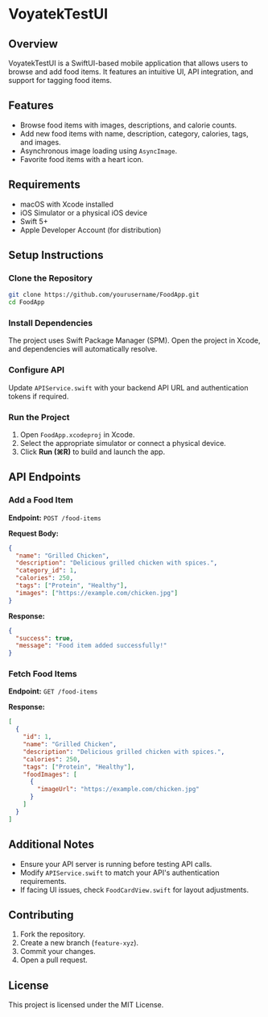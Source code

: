 # VoyatekTestUI

## Overview
VoyatekTestUI is a SwiftUI-based mobile application that allows users to browse and add food items. It features an intuitive UI, API integration, and support for tagging food items.

## Features
- Browse food items with images, descriptions, and calorie counts.
- Add new food items with name, description, category, calories, tags, and images.
- Asynchronous image loading using `AsyncImage`.
- Favorite food items with a heart icon.

## Requirements
- macOS with Xcode installed
- iOS Simulator or a physical iOS device
- Swift 5+
- Apple Developer Account (for distribution)

## Setup Instructions

### Clone the Repository
```sh
git clone https://github.com/yourusername/FoodApp.git
cd FoodApp
```

### Install Dependencies
The project uses Swift Package Manager (SPM). Open the project in Xcode, and dependencies will automatically resolve.

### Configure API
Update `APIService.swift` with your backend API URL and authentication tokens if required.

### Run the Project
1. Open `FoodApp.xcodeproj` in Xcode.
2. Select the appropriate simulator or connect a physical device.
3. Click **Run (⌘R)** to build and launch the app.

## API Endpoints
### Add a Food Item
**Endpoint:** `POST /food-items`

**Request Body:**
```json
{
  "name": "Grilled Chicken",
  "description": "Delicious grilled chicken with spices.",
  "category_id": 1,
  "calories": 250,
  "tags": ["Protein", "Healthy"],
  "images": ["https://example.com/chicken.jpg"]
}
```

**Response:**
```json
{
  "success": true,
  "message": "Food item added successfully!"
}
```

### Fetch Food Items
**Endpoint:** `GET /food-items`

**Response:**
```json
[
  {
    "id": 1,
    "name": "Grilled Chicken",
    "description": "Delicious grilled chicken with spices.",
    "calories": 250,
    "tags": ["Protein", "Healthy"],
    "foodImages": [
      {
        "imageUrl": "https://example.com/chicken.jpg"
      }
    ]
  }
]
```

## Additional Notes
- Ensure your API server is running before testing API calls.
- Modify `APIService.swift` to match your API's authentication requirements.
- If facing UI issues, check `FoodCardView.swift` for layout adjustments.

## Contributing
1. Fork the repository.
2. Create a new branch (`feature-xyz`).
3. Commit your changes.
4. Open a pull request.

## License
This project is licensed under the MIT License.


